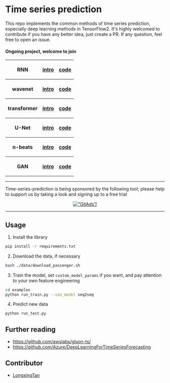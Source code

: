 # Time series prediction
This repo implements the common methods of time series prediction, especially deep learning methods in TensorFlow2. 
It's highly welcomed to contribute if you have any better idea, just create a PR. If any question, feel free to open an issue.

#### Ongoing project, welcome to join

<table style="width:100%" align="center">  
  <tr>
    <th>
      <p align="center">
      RNN                  
      </p>
    </th>
    <th>
      <p align="center">
           <a href="./docs/rnn.md" name="introduction">intro</a>      
      </p>
    </th>
    <th>
      <p align="center">
           <a href="./deepts/models/seq2seq.py" name="code">code</a>     
      </p>
    </th>
  </tr>
  <tr>
    <th>
      <p align="center">
      wavenet                 
      </p>
    </th>
    <th>
      <p align="center">
           <a href="./docs/wavenet.md" name="introduction">intro</a>      
      </p>
    </th>
    <th>
      <p align="center">
           <a href="./deepts/models/wavenet.py" name="code">code</a>     
      </p>
    </th>
  </tr>
  <tr>
    <th>
      <p align="center">
      transformer           
      </p>
    </th>
    <th>
      <p align="center">
           <a href="./docs/transformer.md" name="introduction">intro</a>              
      </p>   
    </th>
    <th> 
      <p align="center">
           <a href="./deepts/models/transformer.py" name="code">code</a>     
      </p>      
    </th>
  </tr>
  <tr>
    <th>
      <p align="center">
      U-Net                  
      </p>
    </th>
    <th>
      <p align="center">
           <a href="./docs/unet.md" name="introduction">intro</a>     
      </p>
    </th>
    <th>
      <p align="center">
           <a href="./deepts/models/unet.py" name="code">code</a>     
      </p>      
    </th>
  </tr>
  <tr>
    <th>
      <p align="center">
      n-beats                  
      </p>
    </th>
    <th>
      <p align="center">
            <a href="./docs/nbeats.md" name="introduction">intro</a>     
      </p>
    </th>
    <th>
      <p align="center">
           <a href="./deepts/models/nbeats.py" name="code">code</a>     
      </p>      
    </th>
  </tr>
  <tr>
    <th>
      <p align="center">
      GAN                   
      </p>
    </th>
    <th>
      <p align="center">
           <a href="./docs/gan.md" name="introduction">intro</a>      
      </p>
    </th>
    <th>
      <p align="center">
           <a href="./deepts/models/gan.py" name="code">code</a>     
      </p>      
    </th>
  </tr>
</table>


-----
Time-series-prediction is being sponsored by the following tool; please help to support us by taking a look and signing up to a free trial


<p align="center">
 <a href=“https://tracking.gitads.io/?repo=Time-series-prediction”> <img src="https://images.gitads.io/Time-series-prediction" alt=“GitAds”/> </a>
</p>

-----


## Usage
1. Install the library
```bash
pip install -r requirements.txt
```
2. Download the data, if necessary
```bash
bash ./data/download_passenger.sh
```
3. Train the model, set `custom_model_params` if you want, and pay attention to your own feature engineering
```bash
cd examples
python run_train.py --use_model seq2seq
```
4. Predict new data
```bash
python run_test.py
```

## Further reading
- https://github.com/awslabs/gluon-ts/
- https://github.com/Azure/DeepLearningForTimeSeriesForecasting

## Contributor
- [LongxingTan](https://longxingtan.github.io/)

